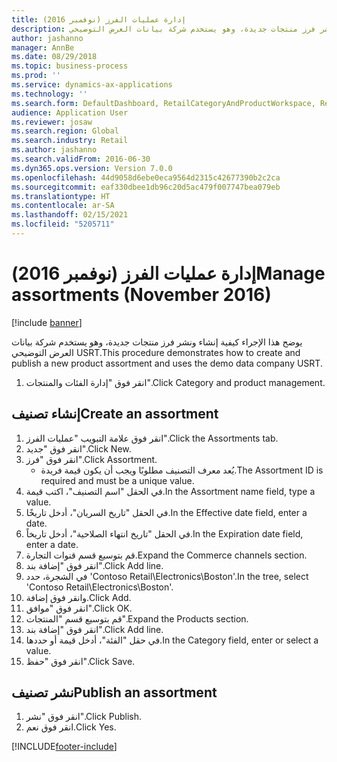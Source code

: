```yaml
---
title: إدارة عمليات الفرز (نوفمبر 2016)
description: يوضح هذا الإجراء كيفية إنشاء ونشر فرز منتجات جديدة، وهو يستخدم شركة بيانات العرض التوضيحي USRT.‬
author: jashanno
manager: AnnBe
ms.date: 08/29/2018
ms.topic: business-process
ms.prod: ''
ms.service: dynamics-ax-applications
ms.technology: ''
ms.search.form: DefaultDashboard, RetailCategoryAndProductWorkspace, RetailCategoryAndProductAssortment, RetailAssortmentDetails, RetailOperatingUnitPicker, EcoResCategorySingleLookup
audience: Application User
ms.reviewer: josaw
ms.search.region: Global
ms.search.industry: Retail
ms.author: jashanno
ms.search.validFrom: 2016-06-30
ms.dyn365.ops.version: Version 7.0.0
ms.openlocfilehash: 44d9058d6ebe0eca9564d2315c42677390b2c2ca
ms.sourcegitcommit: eaf330dbee1db96c20d5ac479f007747bea079eb
ms.translationtype: HT
ms.contentlocale: ar-SA
ms.lasthandoff: 02/15/2021
ms.locfileid: "5205711"
---
```

# <a name="manage-assortments-november-2016"></a><span data-ttu-id="82862-103">إدارة عمليات الفرز (نوفمبر 2016)</span><span class="sxs-lookup"><span data-stu-id="82862-103">Manage assortments (November 2016)</span></span>

[!include [banner](../includes/banner.md)]

<span data-ttu-id="82862-104">يوضح هذا الإجراء كيفية إنشاء ونشر فرز منتجات جديدة، وهو يستخدم شركة بيانات العرض التوضيحي USRT.‬</span><span class="sxs-lookup"><span data-stu-id="82862-104">This procedure demonstrates how to create and publish a new product assortment and uses the demo data company USRT.</span></span> 


1. <span data-ttu-id="82862-105">انقر فوق "إدارة الفئات والمنتجات".</span><span class="sxs-lookup"><span data-stu-id="82862-105">Click Category and product management.</span></span>

## <a name="create-an-assortment"></a><span data-ttu-id="82862-106">إنشاء تصنيف</span><span class="sxs-lookup"><span data-stu-id="82862-106">Create an assortment</span></span>
1. <span data-ttu-id="82862-107">انقر فوق علامة التبويب "عمليات الفرز".</span><span class="sxs-lookup"><span data-stu-id="82862-107">Click the Assortments tab.</span></span>
2. <span data-ttu-id="82862-108">انقر فوق "جديد".</span><span class="sxs-lookup"><span data-stu-id="82862-108">Click New.</span></span>
3. <span data-ttu-id="82862-109">انقر فوق "فرز".</span><span class="sxs-lookup"><span data-stu-id="82862-109">Click Assortment.</span></span>
    * <span data-ttu-id="82862-110">يُعد معرف التصنيف مطلوبًا ويجب أن يكون قيمة فريدة.</span><span class="sxs-lookup"><span data-stu-id="82862-110">The Assortment ID is required and must be a unique value.</span></span>  
4. <span data-ttu-id="82862-111">في الحقل "اسم التصنيف‬"، اكتب قيمة.</span><span class="sxs-lookup"><span data-stu-id="82862-111">In the Assortment name field, type a value.</span></span>
5. <span data-ttu-id="82862-112">في الحقل "تاريخ السريان"، أدخل تاريخًا.</span><span class="sxs-lookup"><span data-stu-id="82862-112">In the Effective date field, enter a date.</span></span>
6. <span data-ttu-id="82862-113">في الحقل "تاريخ انتهاء الصلاحية"، أدخل تاريخاً.</span><span class="sxs-lookup"><span data-stu-id="82862-113">In the Expiration date field, enter a date.</span></span>
7. <span data-ttu-id="82862-114">قم بتوسيع قسم قنوات التجارة.</span><span class="sxs-lookup"><span data-stu-id="82862-114">Expand the Commerce channels section.</span></span>
8. <span data-ttu-id="82862-115">انقر فوق "إضافة بند".</span><span class="sxs-lookup"><span data-stu-id="82862-115">Click Add line.</span></span>
9. <span data-ttu-id="82862-116">في الشجرة، حدد 'Contoso Retail\Electronics\Boston'.</span><span class="sxs-lookup"><span data-stu-id="82862-116">In the tree, select 'Contoso Retail\Electronics\Boston'.</span></span>
10. <span data-ttu-id="82862-117">وانقر فوق إضافة.</span><span class="sxs-lookup"><span data-stu-id="82862-117">Click Add.</span></span>
11. <span data-ttu-id="82862-118">انقر فوق "موافق".</span><span class="sxs-lookup"><span data-stu-id="82862-118">Click OK.</span></span>
12. <span data-ttu-id="82862-119">قم بتوسيع قسم "المنتجات".</span><span class="sxs-lookup"><span data-stu-id="82862-119">Expand the Products section.</span></span>
13. <span data-ttu-id="82862-120">انقر فوق "إضافة بند".</span><span class="sxs-lookup"><span data-stu-id="82862-120">Click Add line.</span></span>
14. <span data-ttu-id="82862-121">في حقل "الفئة"، أدخل قيمة أو حددها.</span><span class="sxs-lookup"><span data-stu-id="82862-121">In the Category field, enter or select a value.</span></span>
15. <span data-ttu-id="82862-122">انقر فوق "حفظ".</span><span class="sxs-lookup"><span data-stu-id="82862-122">Click Save.</span></span>

## <a name="publish-an-assortment"></a><span data-ttu-id="82862-123">نشر تصنيف</span><span class="sxs-lookup"><span data-stu-id="82862-123">Publish an assortment</span></span>
1. <span data-ttu-id="82862-124">انقر فوق "نشر".</span><span class="sxs-lookup"><span data-stu-id="82862-124">Click Publish.</span></span>
2. <span data-ttu-id="82862-125">انقر فوق نعم.</span><span class="sxs-lookup"><span data-stu-id="82862-125">Click Yes.</span></span>



[!INCLUDE[footer-include](../../includes/footer-banner.md)]